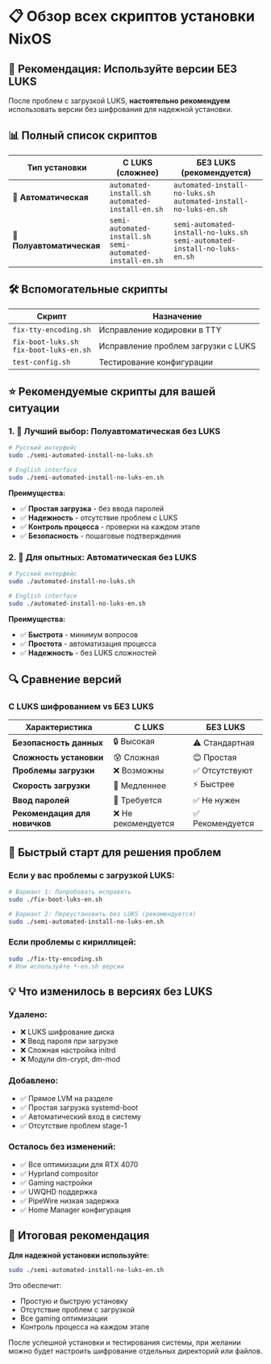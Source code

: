 # 📋 Обзор всех скриптов установки NixOS

## 🎯 Рекомендация: Используйте версии БЕЗ LUKS

После проблем с загрузкой LUKS, **настоятельно рекомендуем** использовать версии без шифрования для надежной установки.

## 📊 Полный список скриптов

| Тип установки | С LUKS (сложнее) | БЕЗ LUKS (рекомендуется) |
|---------------|------------------|--------------------------|
| **🤖 Автоматическая** | `automated-install.sh`<br>`automated-install-en.sh` | `automated-install-no-luks.sh`<br>`automated-install-no-luks-en.sh` |
| **🔧 Полуавтоматическая** | `semi-automated-install.sh`<br>`semi-automated-install-en.sh` | `semi-automated-install-no-luks.sh`<br>`semi-automated-install-no-luks-en.sh` |

## 🛠️ Вспомогательные скрипты

| Скрипт | Назначение |
|--------|------------|
| `fix-tty-encoding.sh` | Исправление кодировки в TTY |
| `fix-boot-luks.sh`<br>`fix-boot-luks-en.sh` | Исправление проблем загрузки с LUKS |
| `test-config.sh` | Тестирование конфигурации |

## ⭐ Рекомендуемые скрипты для вашей ситуации

### 1. 🥇 **Лучший выбор**: Полуавтоматическая без LUKS
```bash
# Русский интерфейс
sudo ./semi-automated-install-no-luks.sh

# English interface  
sudo ./semi-automated-install-no-luks-en.sh
```

**Преимущества:**
- ✅ **Простая загрузка** - без ввода паролей
- ✅ **Надежность** - отсутствие проблем с LUKS
- ✅ **Контроль процесса** - проверки на каждом этапе
- ✅ **Безопасность** - пошаговые подтверждения

### 2. 🥈 **Для опытных**: Автоматическая без LUKS
```bash
# Русский интерфейс
sudo ./automated-install-no-luks.sh

# English interface
sudo ./automated-install-no-luks-en.sh
```

**Преимущества:**
- ✅ **Быстрота** - минимум вопросов
- ✅ **Простота** - автоматизация процесса
- ✅ **Надежность** - без LUKS сложностей

## 🔍 Сравнение версий

### С LUKS шифрованием vs БЕЗ LUKS

| Характеристика | С LUKS | БЕЗ LUKS |
|---|---|---|
| **Безопасность данных** | 🔒 Высокая | ⚠️ Стандартная |
| **Сложность установки** | 😰 Сложная | 😊 Простая |
| **Проблемы загрузки** | ❌ Возможны | ✅ Отсутствуют |
| **Скорость загрузки** | 🐌 Медленнее | ⚡ Быстрее |
| **Ввод паролей** | 🔑 Требуется | ✅ Не нужен |
| **Рекомендация для новичков** | ❌ Не рекомендуется | ✅ Рекомендуется |

## 🚀 Быстрый старт для решения проблем

### Если у вас проблемы с загрузкой LUKS:
```bash
# Вариант 1: Попробовать исправить
sudo ./fix-boot-luks-en.sh

# Вариант 2: Переустановить без LUKS (рекомендуется)
sudo ./semi-automated-install-no-luks-en.sh
```

### Если проблемы с кириллицей:
```bash
sudo ./fix-tty-encoding.sh
# Или используйте *-en.sh версии
```

## 💡 Что изменилось в версиях без LUKS

### Удалено:
- ❌ LUKS шифрование диска
- ❌ Ввод пароля при загрузке
- ❌ Сложная настройка initrd
- ❌ Модули dm-crypt, dm-mod

### Добавлено:
- ✅ Прямое LVM на разделе
- ✅ Простая загрузка systemd-boot
- ✅ Автоматический вход в систему
- ✅ Отсутствие проблем stage-1

### Осталось без изменений:
- ✅ Все оптимизации для RTX 4070
- ✅ Hyprland compositor  
- ✅ Gaming настройки
- ✅ UWQHD поддержка
- ✅ PipeWire низкая задержка
- ✅ Home Manager конфигурация

## 🎯 Итоговая рекомендация

**Для надежной установки используйте:**
```bash
sudo ./semi-automated-install-no-luks-en.sh
```

Это обеспечит:
- Простую и быструю установку
- Отсутствие проблем с загрузкой  
- Все gaming оптимизации
- Контроль процесса на каждом этапе

После успешной установки и тестирования системы, при желании можно будет настроить шифрование отдельных директорий или файлов.